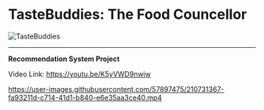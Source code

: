 # TasteBuddies: The Food Councellor


![TasteBuddies](https://user-images.githubusercontent.com/57897475/210729956-6e7969b9-5c9d-43d1-a997-41cc702fb923.png)

<hr>

<b>Recommendation System Project</b>

Video Link: https://youtu.be/K5yVWD9nwjw




https://user-images.githubusercontent.com/57897475/210731367-fa93211d-c714-41d1-b840-e6e35aa3ce40.mp4




